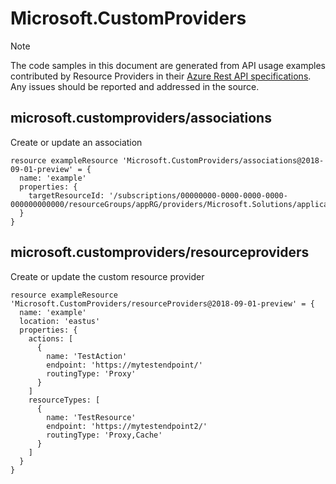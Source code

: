 # Microsoft.CustomProviders
  
> [!NOTE]
> The code samples in this document are generated from API usage examples contributed by Resource Providers in their [Azure Rest API specifications](https://github.com/Azure/azure-rest-api-specs). Any issues should be reported and addressed in the source.


## microsoft.customproviders/associations

Create or update an association
```bicep
resource exampleResource 'Microsoft.CustomProviders/associations@2018-09-01-preview' = {
  name: 'example'
  properties: {
    targetResourceId: '/subscriptions/00000000-0000-0000-0000-000000000000/resourceGroups/appRG/providers/Microsoft.Solutions/applications/applicationName'
  }
}
```

## microsoft.customproviders/resourceproviders

Create or update the custom resource provider
```bicep
resource exampleResource 'Microsoft.CustomProviders/resourceProviders@2018-09-01-preview' = {
  name: 'example'
  location: 'eastus'
  properties: {
    actions: [
      {
        name: 'TestAction'
        endpoint: 'https://mytestendpoint/'
        routingType: 'Proxy'
      }
    ]
    resourceTypes: [
      {
        name: 'TestResource'
        endpoint: 'https://mytestendpoint2/'
        routingType: 'Proxy,Cache'
      }
    ]
  }
}
```
